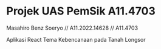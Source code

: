 # Projek UAS PemSik A11.4703

Masahiro Benz Soeryo // A11.2022.14628 // A11.4703

Aplikasi React Tema Kebencanaan pada Tanah Longsor
